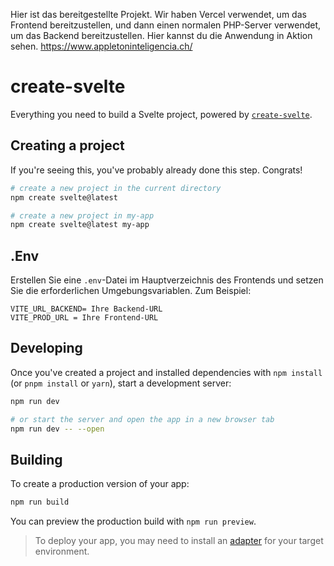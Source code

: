 Hier ist das bereitgestellte Projekt. Wir haben Vercel verwendet, um das Frontend bereitzustellen, und dann einen normalen PHP-Server verwendet, um das Backend bereitzustellen. Hier kannst du die Anwendung in Aktion sehen.
https://www.appletoninteligencia.ch/

# create-svelte

Everything you need to build a Svelte project, powered by [`create-svelte`](https://github.com/sveltejs/kit/tree/main/packages/create-svelte).

## Creating a project

If you're seeing this, you've probably already done this step. Congrats!

```bash
# create a new project in the current directory
npm create svelte@latest

# create a new project in my-app
npm create svelte@latest my-app
```
## .Env
Erstellen Sie eine `.env`-Datei im Hauptverzeichnis des Frontends und setzen Sie die erforderlichen Umgebungsvariablen. Zum Beispiel:
```
VITE_URL_BACKEND= Ihre Backend-URL
VITE_PROD_URL = Ihre Frontend-URL
```

## Developing

Once you've created a project and installed dependencies with `npm install` (or `pnpm install` or `yarn`), start a development server:

```bash
npm run dev

# or start the server and open the app in a new browser tab
npm run dev -- --open
```

## Building

To create a production version of your app:

```bash
npm run build
```

You can preview the production build with `npm run preview`.

> To deploy your app, you may need to install an [adapter](https://kit.svelte.dev/docs/adapters) for your target environment.

